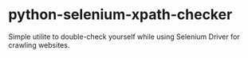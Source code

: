 # python-selenium-xpath-checker
Simple utilite to double-check yourself while using Selenium Driver for crawling websites.

